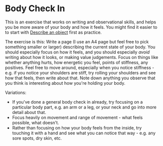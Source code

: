 # Body Check In

This is an exercise that works on writing and observational skills, and helps you be more aware of your body and how it feels.
You might find it easier to to start with [Describe an object](/things/describe-an-object.md) first as practice.

The exercise is this: Write a page (I use an A4 page but feel free to pick something smaller or larger) describing the current state of your body. You should especially focus on how it feels, and you should especially *avoid* writing about how it looks, or making value judgements. Focus on things like whether anything hurts, how energetic you feel, points of stiffness, any positives. Feel free to move around, especially when you notice stiffness - e.g. if you notice your shoulders are stiff, try rolling your shoulders and see how that feels, then write about that. Note down anything you observe that you think is interesting about how you're holding your body.

Variations:

* If you've done a general body check in already, try focusing on a particular body part, e.g. an arm or a leg, or your neck and go into more detail about that.
* Focus heavily on movement and range of movement - what feels possible, what doesn't.
* Rather than focusing on how your body feels from the inside, try touching it with a hand and see what you can notice that way - e.g. any sore spots, dry skin, etc.
